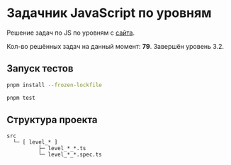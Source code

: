 # Задачник JavaScript по уровням

Решение задач  по JS по уровням с [сайта](https://code.mu/ru/javascript/tasker/stager/).

Кол-во решённых задач на данный момент: **79**. Завершён уровень 3.2.

## Запуск тестов
```bash
pnpm install --frozen-lockfile

pnpm test
```

## Структура проекта

```text
src
  └─ [ level_* ]
          ├─ level_*_*.ts
          └─ level_*_*.spec.ts
```
